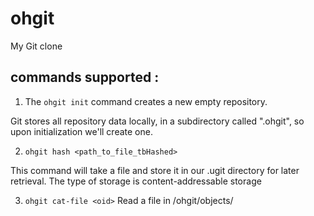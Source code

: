 # ohgit
My Git clone

## commands supported :

1. The `ohgit init` command creates a new empty repository.

Git stores all repository data locally, in a subdirectory called ".ohgit", so upon initialization we'll create one.

2. `ohgit hash <path_to_file_tbHashed>`

This command will take a file and store it in our .ugit directory for later retrieval.
The type of storage is content-addressable storage

3. `ohgit cat-file <oid>`
Read a file in /ohgit/objects/<oid>

